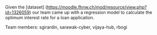 Given the [dataset] (https://moodle.fhnw.ch/mod/resource/view.php?id=1326059) our team came up with a regression model to calculate the optimum interest rate for a loan application.

Team members: sgirardin, sarawak-cyber, vijaya-hub, rbogi

